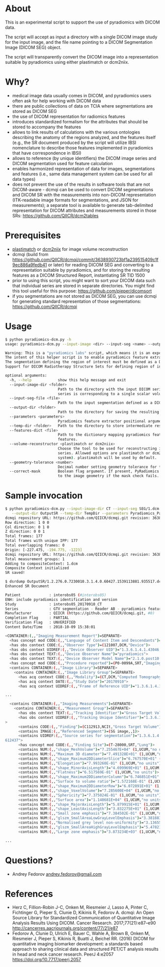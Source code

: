 # About

This is an experimental script to support the use of pyradiomics with DICOM data.

The script will accept as input a directory with a single DICOM image study for the input image,
and the file name pointing to a DICOM Segmentation Image (DICOM SEG) object.

The script will transparently convert the DICOM image into a representation suitable by pyradiomics
using either plastimatch or dcm2niix.

# Why?

- medical image data usually comes in DICOM, and pyradiomics users often ask for help working with DICOM data
- there are public collections of data on TCIA where segmentations are stored as DICOM SEG
- the use of DICOM representation for radiomics features
- introduces standardized formalism for the attributes that should be stored to accompany the features
- allows to link results of calculations with the various ontologies describing the anatomy of the regions
  analyzed, and the features itself (e.g., the SR document produced by the script will utilize IBSI nomenclature
  to describe those features implemented in pyradiomics that have correspondence in IBSI)
- allows to reference (by unique identifiers) the DICOM image series and DICOM segmentation used for feature
  calculation
- enables harmonized representation of data for images, segmentations and features (i.e., same data management
  system can be used for all data types)
- does not prevent the use of the results in software tools that are not DICOM-aware - dcmqi can be used to
  convert DICOM segmentations and DICOM SR with the measurements into non-DICOM representation (ITK-readable
  image formats for segmentations, and JSON for measurements); a separate tool is available to generate
  tab-delimited representation for DICOM attributes and measurements stored in those SRs: https://github.com/QIICR/dcm2tables

# Prerequisites

- [plastimatch](http://plastimatch.org/plastimatch.html) or [dcm2niix](https://github.com/rordenlab/dcm2niix) for image volume reconstruction
- dcmqi (build from https://github.com/QIICR/dcmqi/commit/3638930723bf1a239515409c1f9ec886a9fedb41 or later) for reading DICOM SEG and converting to a representation suitable by pyradiomics, and for storing the resulting features as a DICOM Structured Report, instantiating SR TID 1500
- prior to using this script, you might want to sort your DICOM data such that individual series
  are stored in separate directories. You might find this tool useful for this purpose: https://github.com/pieper/dicomsort
- if you segmentations are not stored as DICOM SEG, you can use dcmqi for generating standard representation
  of those segmentations: https://github.com/QIICR/dcmqi

# Usage

```bash
$ python pyradiomics-dcm.py -h                                                                              2.3.6
usage: pyradiomics-dcm.py --input-image <dir> --input-seg <name> --output-sr <name>

Warning: This is a "pyradiomics labs" script, which means it is an experimental feature in development!
The intent of this helper script is to enable pyradiomics feature extraction directly from/to DICOM data.
The segmentation defining the region of interest must be defined as a DICOM Segmentation image.
Support for DICOM Radiotherapy Structure Sets for defining region of interest may be added in the future.

optional arguments:
  -h, --help            show this help message and exit
  --input-image-dir <folder>
                        Path to the directory with the input DICOM series. It is expected that a single
                        series is corresponding to a single scalar volume.
  --input-seg-file <file>
                        Path to the input segmentation defined as a DICOM Segmentation object.
  --output-dir <folder>
                        Path to the directory for saving the resulting DICOM file.
  --parameters <parameters>
                        Pyradiomics feature extractor positional arguments
  --temp-dir <folder>   Path to the directory to store intermediate results
  --features-dict <file>
                        Path to the dictionary mapping pyradiomics feature names to the IBSI defined
                        features.
  --volume-reconstructor <plastimatch or dcm2niix>
                        Choose the tool to be used for reconstructing image volume from the DICOM image
                        series. Allowed options are plastimatch or dcm2niix (should be installed on the
                        system). plastimatch will be used by default.
  --geometry-tolerance <number>
                        Decimal number setting geometry tolerance for the extractor. Defaults to 1e-6.
  --correct-mask        Boolean flag argument. If present, PyRadiomics will attempt to resample the mask
                        to the image geometry if the mask check fails.
```

# Sample invocation

```bash
$ python pyradiomics-dcm.py --input-image-dir CT --input-seg SEG/1.dcm \
   --output-dir OutputSR --temp-dir TempDir --parameters Pyradiomics_Params.yaml
dcmqi repository URL: https://github.com/QIICR/dcmqi.git revision: 3638930 tag: latest-4-g3638930
Row direction: 1 0 0
Col direction: 0 1 0
Z direction: 0 0 1
Total frames: 177
Total frames with unique IPP: 177
Total overlapping frames: 0
Origin: [-227.475, -194.775, -1223]
dcmqi repository URL: https://github.com/QIICR/dcmqi.git revision: 3638930 tag: latest-4-g3638930
Total measurement groups: 1
Adding to compositeContext: 1.dcm
Composite Context initialized
SR saved!

$ dsrdump OutputSR/1.2.276.0.7230010.3.1.4.0.60427.1539113881.935517.dcm
Enhanced SR Document

Patient             : interobs05 (#interobs05)
ENH: include pyradiomics identification and version
Study               : interobs05_20170910_CT
Series              : GTV segmentation - Reader AB - pyradiomics features (#1)
Manufacturer        : QIICR (https://github.com/QIICR/dcmqi.git, #0)
Completion Flag     : PARTIAL
Verification Flag   : UNVERIFIED
Content Date/Time   : 2018-10-09 15:38:01

<CONTAINER:(,,"Imaging Measurement Report")=SEPARATE>
  <has concept mod CODE:(,,"Language of Content Item and Descendants")=(eng,RFC5646,"English")>
  <has obs context CODE:(,,"Observer Type")=(121007,DCM,"Device")>
  <has obs context UIDREF:(,,"Device Observer UID")="1.3.6.1.4.1.43046.3.1.4.0.60427.1539113880.935515">
  <has obs context TEXT:(,,"Device Observer Name")="pyradiomics">
  <has obs context TEXT:(,,"Device Observer Model Name")="2.1.0.post10.dev0+g51bc87f">
  <has concept mod CODE:(,,"Procedure reported")=(P0-0099A,SRT,"Imaging procedure")>
  <contains CONTAINER:(,,"Image Library")=SEPARATE>
    <contains CONTAINER:(,,"Image Library Group")=SEPARATE>
      <has acq context CODE:(,,"Modality")=(CT,DCM,"Computed Tomography")>
      <has acq context DATE:(,,"Study Date")="20170910">
      <has acq context UIDREF:(,,"Frame of Reference UID")="1.3.6.1.4.1.40744.29.28518703451127075549995420991770873582">

...

  <contains CONTAINER:(,,"Imaging Measurements")=SEPARATE>
    <contains CONTAINER:(,,"Measurement Group")=SEPARATE>
      <has obs context TEXT:(,,"Tracking Identifier")="Gross Target Volume">
      <has obs context UIDREF:(,,"Tracking Unique Identifier")="1.3.6.1.4.1.43046.3.1.4.0.60427.1539113881.935516"
>
      <contains CODE:(,,"Finding")=(C112913,NCIt,"Gross Target Volume")>
      <contains IMAGE:(,,"Referenced Segment")=(SG image,,1)>
      <contains UIDREF:(,,"Source series for segmentation")="1.3.6.1.4.1.40744.29.18397950185694012790332812250603
612437">
      <has concept mod CODE:(,,"Finding Site")=(T-28000,SRT,"Lung")>
      <contains NUM:(,,"shape_MeshVolume")="7.255467E+04" (1,UCUM,"no units")>
      <contains NUM:(,,"Maximum 3D diameter")="7.491328E+01" (1,UCUM,"no units")>
      <contains NUM:(,,"shape_Maximum2DDiameterSlice")="6.767570E+01" (1,UCUM,"no units")>
      <contains NUM:(,,"Elongation")="7.993260E-01" (1,UCUM,"no units")>
      <contains NUM:(,,"shape_MinorAxisLength")="4.699969E+01" (1,UCUM,"no units")>
      <contains NUM:(,,"Flatness")="6.517569E-01" (1,UCUM,"no units")>
      <contains NUM:(,,"shape_Maximum2DDiameterColumn")="6.746851E+01" (1,UCUM,"no units")>
      <contains NUM:(,,"Surface to volume ratio")="1.572168E-01" (1,UCUM,"no units")>
      <contains NUM:(,,"shape_Maximum2DDiameterRow")="6.072891E+01" (1,UCUM,"no units")>
      <contains NUM:(,,"shape_VoxelVolume")="7.285600E+04" (1,UCUM,"no units")>
      <contains NUM:(,,"Sphericity")="7.375024E-01" (1,UCUM,"no units")>
      <contains NUM:(,,"Surface area")="1.140681E+04" (1,UCUM,"no units")>
      <contains NUM:(,,"shape_MajorAxisLength")="5.879915E+01" (1,UCUM,"no units")>
      <contains NUM:(,,"shape_LeastAxisLength")="3.832275E+01" (1,UCUM,"no units")>
      <contains NUM:(,,"Small zone emphasis")="7.384502E-01" (1,UCUM,"no units")>
      <contains NUM:(,,"glszm_SmallAreaLowGrayLevelEmphasis")="3.381883E-03" (1,UCUM,"no units")>
      <contains NUM:(,,"Normalised grey level non-uniformity")="3.136554E-02" (1,UCUM,"no units")>
      <contains NUM:(,,"glszm_SmallAreaHighGrayLevelEmphasis")="5.478214E+02" (1,UCUM,"no units")>
      <contains NUM:(,,"Large zone emphasis")="3.873234E+03" (1,UCUM,"no units")>

...
```

# Questions?

- Andrey Fedorov andrey.fedorov@gmail.com

# References

- Herz C, Fillion-Robin J-C, Onken M, Riesmeier J, Lasso A, Pinter C, Fichtinger G, Pieper S, Clunie D, Kikinis R, Fedorov A. dcmqi: An Open Source Library for Standardized Communication of Quantitative Image Analysis Results Using DICOM. Cancer Research. 2017;77(21):e87–e90 http://cancerres.aacrjournals.org/content/77/21/e87
- Fedorov A, Clunie D, Ulrich E, Bauer C, Wahle A, Brown B, Onken M, Riesmeier J, Pieper S, Kikinis R, Buatti J, Beichel RR. (2016) DICOM for quantitative imaging biomarker development: a standards based approach to sharing clinical data and structured PET/CT analysis results in head and neck cancer research. PeerJ 4:e2057 https://doi.org/10.7717/peerj.2057
